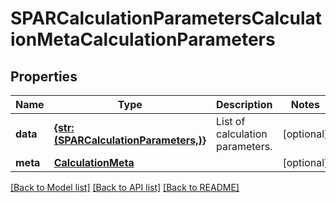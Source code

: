 # SPARCalculationParametersCalculationMetaCalculationParameters


## Properties
Name | Type | Description | Notes
------------ | ------------- | ------------- | -------------
**data** | [**{str: (SPARCalculationParameters,)}**](SPARCalculationParameters.md) | List of calculation parameters. | [optional] 
**meta** | [**CalculationMeta**](CalculationMeta.md) |  | [optional] 

[[Back to Model list]](../README.md#documentation-for-models) [[Back to API list]](../README.md#documentation-for-api-endpoints) [[Back to README]](../README.md)


